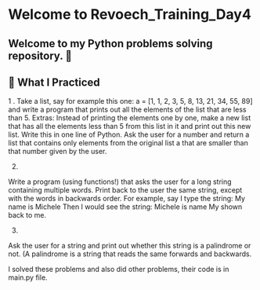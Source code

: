 # Welcome to Revoech_Training_Day4

Welcome to my Python problems solving repository. 🚀 
---

## 🔧 What I Practiced
1 . 
Take a list, say for example this one:
 a = [1, 1, 2, 3, 5, 8, 13, 21, 34, 55, 89]
and write a program that prints out all the elements of the list that are less than 5.
Extras:
Instead of printing the elements one by one, make a new list that has all the elements less than 5 from this list in it and
 print out this new list.
Write this in one line of Python.
Ask the user for a number and return a list that contains only elements from the original list a that 
are smaller than that number given by the user.

2. 
 Write a program (using functions!) that asks the user for a long string containing multiple words.
 Print back to the user the same string, except with the words in backwards order. For example, say I type the string:
  My name is Michele
Then I would see the string:
  Michele is name My
shown back to me.

3. 
 Ask the user for a string and print out whether this string is a palindrome or not.
 (A palindrome is a string that reads the same forwards and backwards.

I solved these problems and also did other problems, their code is in main.py file.
